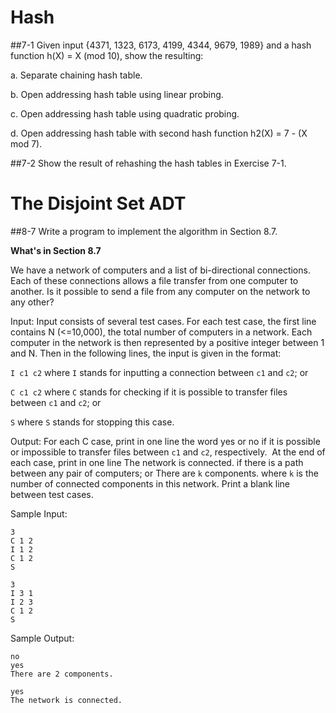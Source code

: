 Hash
=======

##7-1
Given input {4371, 1323, 6173, 4199, 4344, 9679, 1989} and 
a hash function h(X) = X (mod 10), show the resulting: 

a. Separate chaining hash table. 

b. Open addressing hash table using linear probing. 

c. Open addressing hash table using quadratic probing. 

d. Open addressing hash table with second hash function 
h2(X) = 7 - (X mod 7). 

##7-2
Show the result of rehashing the hash tables in Exercise 7-1.

The Disjoint Set ADT
====================

##8-7
Write a program to implement the algorithm in Section 8.7.

**What's in Section 8.7**

We have a network of computers and a list of bi-directional
connections. Each of these connections allows a file transfer from one
computer to another. Is it possible to send a file from any computer
on the network to any other?

Input: Input consists of several test cases. For each test case, the
first line contains N (<=10,000), the total number of computers in a
network.  Each computer in the network is then represented by a
positive integer between 1 and N. Then in the following lines, the
input is given in the format:

`I c1 c2` where `I` stands for inputting a connection between `c1` and `c2`;
or

`C c1 c2` where `C` stands for checking if it is possible to transfer
files between `c1` and `c2`; or

`S` where `S` stands for stopping this case.

Output: For each C case, print in one line the word yes or no if it is
possible or impossible to transfer files between `c1` and `c2`,
respectively.  At the end of each case, print in one line The network
is connected. if there is a path between any pair of computers; or
There are `k` components. where `k` is the number of connected components
in this network. Print a blank line between test cases.

Sample Input:

    3
    C 1 2 
    I 1 2 
    C 1 2 
    S
    
    3 
    I 3 1 
    I 2 3
    C 1 2 
    S

Sample Output:

    no 
    yes 
    There are 2 components. 
    
    yes 
    The network is connected. 